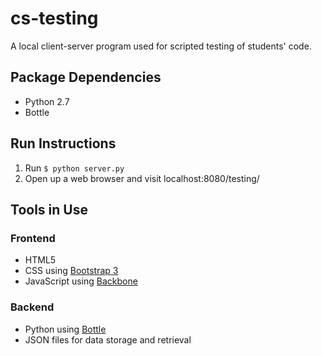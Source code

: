 <h1>cs-testing</h1>

A local client-server program used for scripted testing of students' code.

<h2>Package Dependencies</h2>

<ul>
<li>Python 2.7</li>
<li>Bottle</li>
</ul>

<h2>Run Instructions</h2>

<ol>
<li>Run <code>$ python server.py</code></li>
<li>Open up a web browser and visit localhost:8080/testing/</li>
</ol>

<h2>Tools in Use</h2>

<h3>Frontend</h3>

<ul>
<li>HTML5</li>
<li>CSS using <a target="_blank" href="http://getbootstrap.com/">Bootstrap 3</a></li>
<li>JavaScript using <a target="_blank" href="http://backbonejs.org/">Backbone</a></li>
</ul>

<h3>Backend</h3>

<ul>
<li>Python using <a target="_blank" href="http://bottlepy.org/docs/dev/">Bottle</a></li>
<li>JSON files for data storage and retrieval</li>
</ul>
